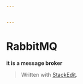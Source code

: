 ```yaml
---


---
```


<h1 id="rabbitmq">RabbitMQ</h1>
<p><strong>it is a message broker</strong></p>
<blockquote>
<p>Written with <a href="https://stackedit.io/">StackEdit</a>.</p>
</blockquote>

